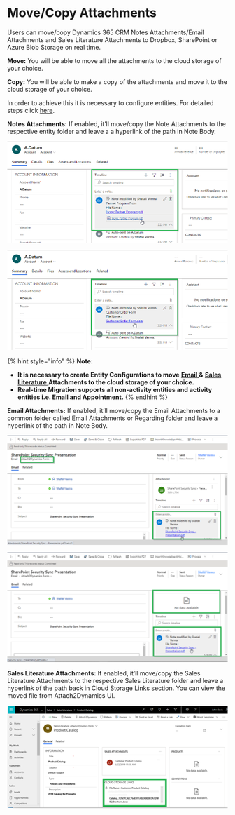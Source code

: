 # Move/Copy Attachments

Users can move/copy Dynamics 365 CRM Notes Attachments/Email Attachments and Sales Literature Attachments to Dropbox, SharePoint or Azure Blob Storage on real time.

**Move:** You will be able to move all the attachments to the cloud storage of your choice.

**Copy:** You will be able to make a copy of the attachments and move it to the cloud storage of your choice.&#x20;

In order to achieve this it is necessary to configure entities. For detailed steps click [here](https://docs.inogic.com/attach2dynamics/configuration/entity-configuration).

**Notes Attachments:** If enabled, it’ll move/copy the Note Attachments to the respective entity folder and leave a a hyperlink of the path in Note Body.

![Copy Note Attachment](../../.gitbook/assets/NotesCopyScreenshot.png)

![Move Note Attachment](../../.gitbook/assets/NotesMoveScreenshot.png)

{% hint style="info" %}
**Note:**

* **It is necessary to create Entity Configurations to move** [**Email** ](https://docs.inogic.com/attach2dynamics/configuration/entity-configuration#email-attachments)**&** [**Sales Literature** ](https://docs.inogic.com/attach2dynamics/configuration/entity-configuration#sales-literature-attachments)**Attachments to the cloud storage of your choice.**
* **Real-time Migration supports all non-activity entities and activity entities i.e. Email and Appointment.**
{% endhint %}

**Email Attachments:** If enabled, it’ll move/copy the Email Attachments to a common folder called Email Attachments or Regarding folder and leave a hyperlink of the path in Note Body.

![Copy Email Attachment](../../.gitbook/assets/EmailCopy.png)

![Move Email Attachment](<../../.gitbook/assets/EmailMove (1).png>)

**Sales Literature Attachments:** If enabled, it’ll move/copy the Sales Literature Attachments to the respective Sales Literature folder and leave a hyperlink of the path back in Cloud Storage Links section. You can view the moved file from Attach2Dynamics UI.

![](<../../.gitbook/assets/Sales Lit.png>)

